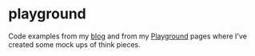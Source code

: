 playground
==========

Code examples from my [blog](http://scriptedpixels.co.uk/blog) and from my [Playground](http://scriptedpixels.co.uk/playground) pages where I've created some mock ups of think pieces.
